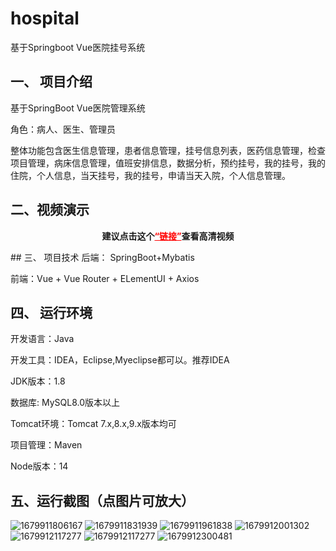 # hospital
基于Springboot Vue医院挂号系统
## 一、 项目介绍
基于SpringBoot Vue医院管理系统

角色：病人、医生、管理员

整体功能包含医生信息管理，患者信息管理，挂号信息列表，医药信息管理，检查项目管理，病床信息管理，值班安排信息，数据分析，预约挂号，我的挂号，我的住院，个人信息，当天挂号，我的挂号，申请当天入院，个人信息管理。
## 二、视频演示
    
    
<p style="text-align: center;"><strong><span class="ne-text">建议点击这个</span><a style="color: #ff0000;" href="https://www.bilibili.com/video/BV1uk4y1i7tP/?spm_id_from=333.999.0.0&vd_source=b5789de9f485ad6d0cfaeca1ad4b230c">“链接”</a>查看高清视频</strong></p>
## 三、 项目技术
后端： SpringBoot+Mybatis

前端：Vue + Vue Router + ELementUI + Axios

 

## 四、 运行环境
开发语言：Java

开发工具：IDEA，Eclipse,Myeclipse都可以。推荐IDEA

JDK版本：1.8

数据库: MySQL8.0版本以上

Tomcat环境：Tomcat 7.x,8.x,9.x版本均可

项目管理：Maven

Node版本：14


## 五、运行截图（点图片可放大）

![1679911806167](https://user-images.githubusercontent.com/124327024/228456533-52a0c606-0ce4-4bf7-9720-b06a78e36a35.jpg)
![1679911831939](https://user-images.githubusercontent.com/124327024/228456594-832d67ee-d642-401f-b132-37d7bd0f3d70.jpg)
![1679911961838](https://user-images.githubusercontent.com/124327024/228456618-28b2bb18-e85b-463a-a362-8717269610dd.jpg)
![1679912001302](https://user-images.githubusercontent.com/124327024/228456673-49ad5b79-a703-4ccb-a7e1-2b2a5894dfd9.jpg)
![1679912117277](https://user-images.githubusercontent.com/124327024/228456681-03049499-eaee-4f2a-a39-36d8a7f7323f.jpg)
![1679912117277](https://user-images.githubusercontent.com/124327024/228456774-a31e53d8-780d-4def-8b8d-abd3a3afd802.jpg)
![1679912300481](https://user-images.githubusercontent.com/124327024/228456688-3fcaa799-490c-4240-a775-de298715821b.jpg)

